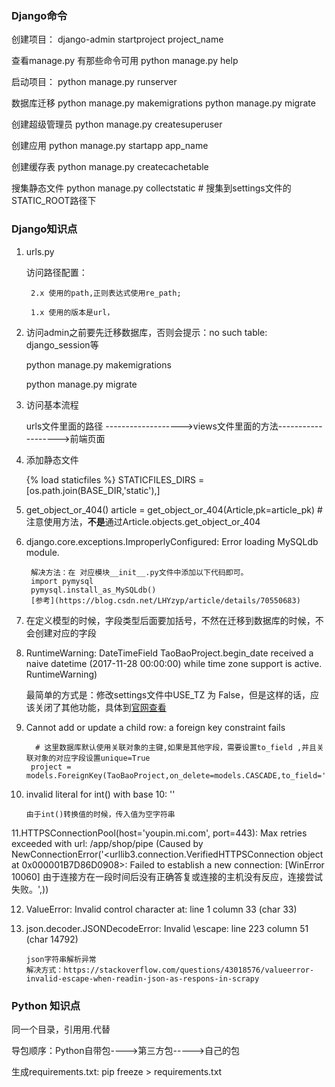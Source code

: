 
### Django命令

创建项目：
	django-admin startproject project_name
	
查看manage.py 有那些命令可用
	python manage.py  help

启动项目：
	python manage.py runserver

数据库迁移
	python manage.py makemigrations
	python manage.py migrate
	
创建超级管理员
	python manage.py  createsuperuser
	
创建应用
	python manage.py startapp app_name
	
创建缓存表
	python manage.py createcachetable
	
搜集静态文件
	python manage.py collectstatic # 搜集到settings文件的STATIC_ROOT路径下

	
### Django知识点
1. urls.py
	
	访问路径配置：
	
		2.x 使用的path,正则表达式使用re_path;
							
		1.x 使用的版本是url，
		
2. 访问admin之前要先迁移数据库，否则会提示：no such table: django_session等

	python manage.py makemigrations
	
	python manage.py migrate
	
3. 访问基本流程

	urls文件里面的路径 ------------------->views文件里面的方法------------------->前端页面
	
4. 添加静态文件

	{% load staticfiles %}
	STATICFILES_DIRS = [os.path.join(BASE_DIR,'static'),]
	
5. get_object_or_404()
	article = get_object_or_404(Article,pk=article_pk) # 注意使用方法，**不是**通过Article.objects.get_object_or_404
	
6. django.core.exceptions.ImproperlyConfigured: Error loading MySQLdb module.

		解决方法：在 对应模块__init__.py文件中添加以下代码即可。
		import pymysql
		pymysql.install_as_MySQLdb()
		[参考](https://blog.csdn.net/LHYzyp/article/details/70550683)
		
7. 在定义模型的时候，字段类型后面要加括号，不然在迁移到数据库的时候，不会创建对应的字段

8. RuntimeWarning: DateTimeField TaoBaoProject.begin_date received a naive datetime (2017-11-28 00:00:00) while time zone support is active. RuntimeWarning)

	最简单的方式是：修改settings文件中USE_TZ 为 False，但是这样的话，应该关闭了其他功能，具体到[官网查看](https://docs.djangoproject.com/en/2.0/topics/i18n/timezones/)
	
9. Cannot add or update a child row: a foreign key constraint fails 

		 # 这里数据库默认使用关联对象的主键,如果是其他字段，需要设置to_field ,并且关联对象的对应字段设置unique=True
		project = models.ForeignKey(TaoBaoProject,on_delete=models.CASCADE,to_field='original_id')
	
10. invalid literal for int() with base 10: ''

		由于int()转换值的时候，传入值为空字符串
		
11.HTTPSConnectionPool(host='youpin.mi.com', port=443): Max retries exceeded with url: /app/shop/pipe (Caused by NewConnectionError('<urllib3.connection.VerifiedHTTPSConnection object at 0x000001B7D86D0908>: Failed to establish a new connection: [WinError 10060] 由于连接方在一段时间后没有正确答复或连接的主机没有反应，连接尝试失败。',))


12. ValueError: Invalid control character at: line 1 column 33 (char 33)

13. json.decoder.JSONDecodeError: Invalid \escape: line 223 column 51 (char 14792)
	
		json字符串解析异常
		解决方式：https://stackoverflow.com/questions/43018576/valueerror-invalid-escape-when-readin-json-as-respons-in-scrapy
		
		
		
### Python 知识点

同一个目录，引用用.代替

导包顺序：Python自带包---->第三方包----->自己的包

生成requirements.txt:   pip freeze > requirements.txt